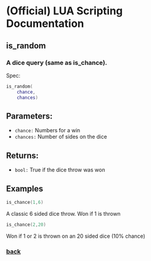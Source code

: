 
# (Official) LUA Scripting Documentation

## is_random

### A dice query (same as is_chance).

Spec:
```lua
is_random(
	chance,
	chances)
```
## Parameters:
- `chance:` Numbers for a win
- `chances:` Number of sides on the dice
## Returns:
- `bool:` True if the dice throw was won
## Examples
```lua
is_chance(1,6)
```
A classic 6 sided dice throw. Won if 1 is thrown
```lua
is_chance(2,20)
```
Won if 1 or 2 is thrown on an 20 sided dice (10% chance)
### [back](../other)
